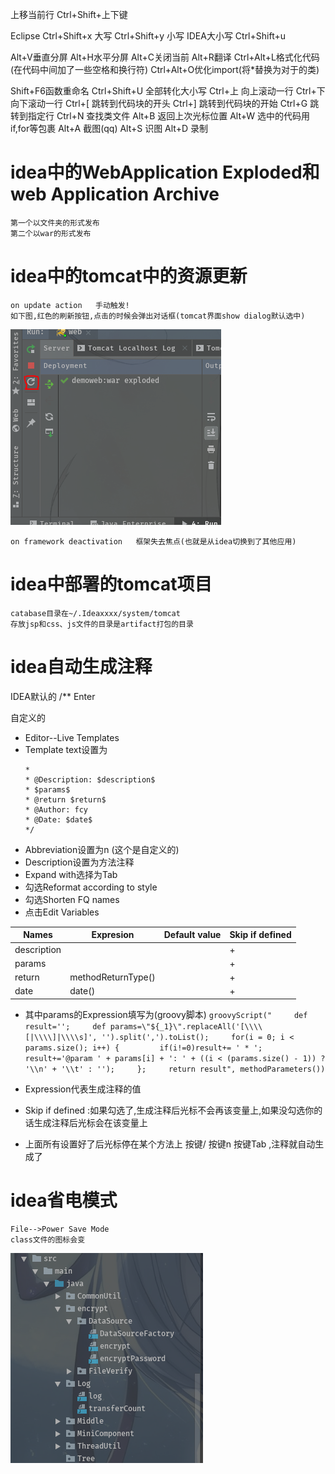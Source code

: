 上移当前行   Ctrl+Shift+上下键

Eclipse
Ctrl+Shift+x    大写
Ctrl+Shift+y    小写
IDEA大小写
Ctrl+Shift+u

Alt+V垂直分屏
Alt+H水平分屏
Alt+C关闭当前
Alt+R翻译
Ctrl+Alt+L格式化代码(在代码中间加了一些空格和换行符)
Ctrl+Alt+O优化import(将*替换为对于的类)

Shift+F6函数重命名
Ctrl+Shift+U  全部转化大小写
Ctrl+上  向上滚动一行
Ctrl+下  向下滚动一行
Ctrl+[   跳转到代码块的开头 
Ctrl+]   跳转到代码块的开始
Ctrl+G   跳转到指定行
Ctrl+N   查找类文件
Alt+B    返回上次光标位置
Alt+W    选中的代码用if,for等包裹
Alt+A          截图(qq)
Alt+S          识图
Alt+D          录制

# idea中的WebApplication Exploded和web Application Archive
    第一个以文件夹的形式发布
    第二个以war的形式发布
# idea中的tomcat中的资源更新
	on update action   手动触发!
	如下图,红色的刷新按钮,点击的时候会弹出对话框(tomcat界面show dialog默认选中)
![idea图片](../resources/photo/idea/idea-update-action.PNG)

	on framework deactivation	框架失去焦点(也就是从idea切换到了其他应用)
# idea中部署的tomcat项目
	catabase目录在~/.Ideaxxxx/system/tomcat
	存放jsp和css、js文件的目录是artifact打包的目录
# idea自动生成注释
IDEA默认的   /** Enter
	
自定义的

* Editor--Live Templates
* Template text设置为
	```
	*
	* @Description: $description$
	* $params$
	* @return $return$
	* @Author: fcy
	* @Date: $date$
	*/
	```
* Abbreviation设置为n (这个是自定义的)
* Description设置为方法注释
* Expand with选择为Tab
* 勾选Reformat according to style
* 勾选Shorten FQ names 
* 点击Edit Variables

| Names | 	Expresion | Default value | Skip if defined|
| -- | -- | -- | -- |
| description | | | + |
| params | | | + |
| return | methodReturnType() | | + |
| date | date() | | + |

* 其中params的Expression填写为(groovy脚本)
`
groovyScript("     def result='';     def params=\"${_1}\".replaceAll('[\\\\[|\\\\]|\\\\s]', '').split(',').toList();     for(i = 0; i < params.size(); i++) {         if(i!=0)result+= ' * ';         result+='@param ' + params[i] + ': ' + ((i < (params.size() - 1)) ? '\\n' + '\\t' : '');     };     return result", methodParameters())
`


* Expression代表生成注释的值
* Skip if defined :如果勾选了,生成注释后光标不会再该变量上,如果没勾选你的话生成注释后光标会在该变量上
* 上面所有设置好了后光标停在某个方法上   按键/   按键n  按键Tab   ,注释就自动生成了
# idea省电模式
	File-->Power Save Mode
	class文件的图标会变

![省电模式](../resources/photo/idea/idea-power-save-mode.PNG)
